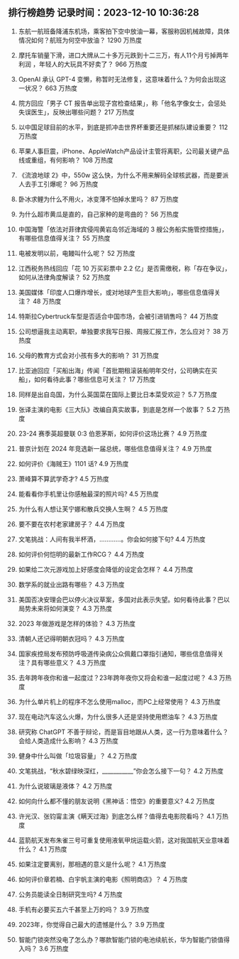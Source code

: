 
## 排行榜趋势 记录时间：2023-12-10 10:36:28
  
  1. 东航一航班备降浦东机场，乘客拍下空中放油一幕，客服称因机械故障，具体情况如何？航班为何空中放油？ 1290 万热度
    
  2. 摩托车销量下滑，进口大牌从二十多万元跌到十二三万，有人11个月亏掉两年利润 ，年轻人的大玩具不好卖了？ 966 万热度
    
  3. OpenAI 承认 GPT-4 变懒，称暂时无法修复，这意味着什么？为何会出现这一状况？ 663 万热度
    
  4. 院方回应「男子 CT 报告单出现子宫检查结果」，称「他名字像女士，会惩处失误医生」，反映出哪些问题？ 217 万热度
    
  5. 以中国足球目前的水平，到底是抓冲击世界杯重要还是抓梯队建设重要？ 112 万热度
    
  6. 苹果人事巨震，iPhone、AppleWatch产品设计主管将离职，公司最关键产品线或重组，有何影响？ 108 万热度
    
  7. 《流浪地球 2》中，550w 这么快，为什么不用来解码全球核武器，而是要派人去手工引爆呢？ 96 万热度
    
  8. 卧冰求鲤为什么不用火，冰变薄不怕掉水里吗？ 87 万热度
    
  9. 为什么超市黄瓜是直的，自己家种的是弯曲的？ 56 万热度
    
  10. 中国海警「依法对菲律宾侵闯黄岩岛邻近海域的 3 艘公务船实施管控措施」，有哪些信息值得关注？ 55 万热度
    
  11. 电被发明以前，电鳗叫什么呢？ 52 万热度
    
  12. 江西税务热线回应「花 10 万买彩票中 2.2 亿」是否需缴税，称「存在争议」，如何从法律角度解读？ 52 万热度
    
  13. 美国媒体「印度人口爆炸增长，或对地球产生巨大影响」，哪些信息值得关注？ 48 万热度
    
  14. 特斯拉Cybertruck车型是否适合中国市场，会被引进销售吗？ 44 万热度
    
  15. 公司想逼我主动离职，单独要求我写日报、周报汇报工作，怎么应对？ 38 万热度
    
  16. 父母的教育方式会对小孩有多大的影响？ 31 万热度
    
  17. 比亚迪回应「买船出海」传闻「首批期租滚装船明年交付，公司确实在买船」，如何看待此事？哪些信息可关注？ 17 万热度
    
  18. 同样是出自岛国，为什么英国菜在国际上要比日本菜受欢迎？ 5.7 万热度
    
  19. 张译主演的电影《三大队》改编自真实故事，到底是怎样一个故事？ 5.2 万热度
    
  20. 23-24 赛季英超曼联 0:3 伯恩茅斯，如何评价这场比赛？ 4.9 万热度
    
  21. 普京计划在 2024 年竞选新一届总统，哪些信息值得关注？ 4.9 万热度
    
  22. 如何评价《海贼王》1101 话? 4.9 万热度
    
  23. 萧峰算不算武学奇才? 4.5 万热度
    
  24. 能看看你手机里让你感触最深的照片吗? 4.5 万热度
    
  25. 为什么有人想让芙宁娜和散兵交换人生啊？ 4.5 万热度
    
  26. 要不要在农村老家建房子？ 4.4 万热度
    
  27. 文笔挑战：人间有我半杯酒，…………。你会如何接下句? 4.4 万热度
    
  28. 如何评价何恺明的最新工作RCG？ 4.4 万热度
    
  29. 如果给二次元游戏加上好感度会降低的设定会怎样？ 4.4 万热度
    
  30. 数学系的就业出路有哪些？ 4.3 万热度
    
  31. 美国否决安理会巴以停火决议草案，多国对此表示失望。如何看待此事？巴以局势未来将如何演变？ 4.3 万热度
    
  32. 2023 年做游戏是怎样的体验？ 4.3 万热度
    
  33. 清朝人还记得明朝衣冠吗？ 4.3 万热度
    
  34. 国家疾控局发布预防呼吸道传染病公众佩戴口罩指引通知，哪些信息值得关注？具有哪些意义？ 4.3 万热度
    
  35. 去年跨年夜你和谁一起度过？23年跨年夜你又将会和谁一起度过呢？ 4.3 万热度
    
  36. 为什么单片机上的程序不怎么使用malloc，而PC上经常使用？ 4.3 万热度
    
  37. 现在电动汽车这么火爆，为什么很多人还是坚持使用燃油车？ 4.3 万热度
    
  38. 研究称 ChatGPT 不善于辩论，而是盲目地跟从人类，这一行为意味着什么？会给人类造成什么影响？ 4.3 万热度
    
  39. 健身中什么叫做「垃圾容量」？ 4.2 万热度
    
  40. 文笔挑战，“秋水碧绿映深红，___________”你会怎么接下一句？ 4.2 万热度
    
  41. 为什么说玻璃是液体？ 4.2 万热度
    
  42. 如何向什么都不懂的朋友说明《黑神话：悟空》的重要意义? 4.2 万热度
    
  43. 许光汉、张钧甯主演《瞒天过海》到底怎么样？值得去电影院看吗？ 4.1 万热度
    
  44. 蓝箭航天发布朱雀三号可重复使用液氧甲烷运载火箭，这对我国航天业意味着什么？ 4.1 万热度
    
  45. 如果注定要离别，那相遇的意义是什么呢？ 4.1 万热度
    
  46. 如何评价章若楠、白宇帆主演的电影《照明商店》？ 4 万热度
    
  47. 公务员能读全日制研究生吗? 4 万热度
    
  48. 手机有必要买五六千甚至上万的吗？ 3.9 万热度
    
  49. 2023年，你觉得自己最大的遗憾是什么？ 3.9 万热度
    
  50. 智能门锁突然没电了怎么办？哪款智能门锁的电池续航长，华为智能门锁值得入吗？ 3.6 万热度
    